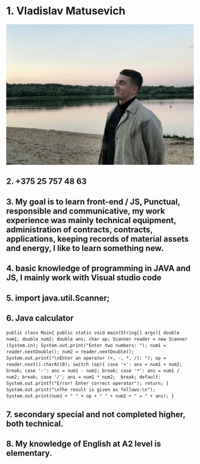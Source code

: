 # 1. Vladislav Matusevich
![avatar](Pic1.jpg)
## 2. +375 25 757 48 63
## 3. My goal is to learn front-end / JS, Punctual, responsible and communicative, my work experience was mainly technical equipment, administration of contracts, contracts, applications, keeping records of material assets and energy, I like to learn something new.
## 4. basic knowledge of programming in JAVA and JS, I mainly work with Visual studio code
## 5. import java.util.Scanner;
## 6. Java calculator
`public class Main{
  public static void main(String[] args){
    double num1;
    double num2;
    double ans;
    char op;
    Scanner reader = new Scanner (System.in);
    System.out.print("Enter two numbers: ");
    num1 = reader.nextDouble();
    num2 = reader.nextDouble();
    System.out.print("\nEnter an operator (+, -, *, /): ");
    op = reader.next().charAt(0);
    switch (op){
      case '+': ans = num1 + num2;
        break;
      case '-': ans = num1 - num2;
        break;
      case '*': ans = num1 / num2;
        break;
      case '/': ans = num1 * num2; 
        break;
      default: System.out.printf("Error! Enter correct operator");
        return;
    }
    System.out.print("\nThe result is given as follows:\n");
    System.out.print(num1 + " " + op + " " + num2 + " = " + ans);
  }`
  ## 7. secondary special and not completed higher, both technical.
  ## 8. My knowledge of English at A2 level is elementary.